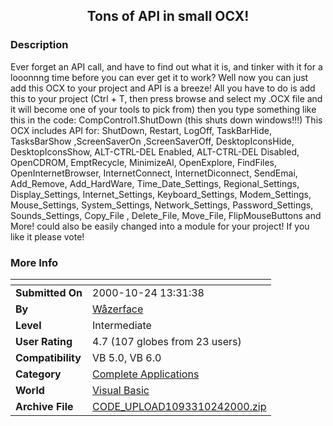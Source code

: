 ﻿<div align="center">

## Tons of API in small OCX\!


</div>

### Description

Ever forget an API call, and have to find out what it is, and tinker with it for a looonnng time before you can ever get it to work? Well now you can just add this OCX to your project and API is a breeze! All you have to do is add this to your project (Ctrl + T, then press browse and select my .OCX file and it will become one of your tools to pick from) then you type something like this in the code: CompControl1.ShutDown  (this shuts down windows!!!)  This OCX includes API for: ShutDown, Restart, LogOff, TaskBarHide, TasksBarShow ,ScreenSaverOn ,ScreenSaverOff, DesktopIconsHide, DesktopIconsShow, ALT-CTRL-DEL Enabled, ALT-CTRL-DEL Disabled, OpenCDROM, EmptRecycle, MinimizeAl, OpenExplore, FindFiles, OpenInternetBrowser, InternetConnect, InternetDiconnect, SendEmai, Add_Remove, Add_HardWare, Time_Date_Settings, Regional_Settings, Display_Settings, Internet_Settings, Keyboard_Settings, Modem_Settings, Mouse_Settings, System_Settings, Network_Settings, Password_Settings, Sounds_Settings, Copy_File , Delete_File, Move_File, FlipMouseButtons and More! could also be easily changed into a module for your project! If you like it please vote!
 
### More Info
 


<span>             |<span>
---                |---
**Submitted On**   |2000-10-24 13:31:38
**By**             |[Wåzerface](https://github.com/Planet-Source-Code/PSCIndex/blob/master/ByAuthor/w-zerface.md)
**Level**          |Intermediate
**User Rating**    |4.7 (107 globes from 23 users)
**Compatibility**  |VB 5\.0, VB 6\.0
**Category**       |[Complete Applications](https://github.com/Planet-Source-Code/PSCIndex/blob/master/ByCategory/complete-applications__1-27.md)
**World**          |[Visual Basic](https://github.com/Planet-Source-Code/PSCIndex/blob/master/ByWorld/visual-basic.md)
**Archive File**   |[CODE\_UPLOAD1093310242000\.zip](https://github.com/Planet-Source-Code/w-zerface-tons-of-api-in-small-ocx__1-12269/archive/master.zip)








